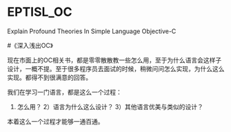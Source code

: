 # EPTISL_OC
Explain Profound Theories In Simple Language Objective-C

#《深入浅出OC》

现在市面上的OC相关书，都是零零散散教一些怎么用，至于为什么语言会这样子设计，一概不提。至于很多程序员去面试的时候，稍微问问怎么实现，为什么这么实现。都得不到很满意的回答。

我们在学习一门语言，都是这么一个过程：
1) 怎么用？
2）语言为什么这么设计？
3）其他语言优美与类似的设计？

本着这么一个过程才能够一通百通。
